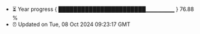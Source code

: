 - ⏳ Year progress { ███████████████████████▁▁▁▁▁▁▁ } 76.88 %
- ⏰ Updated on Tue, 08 Oct 2024 09:23:17 GMT

